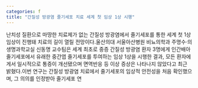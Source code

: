 ```yaml
---
categories: f
title: "간질성 방광염 줄기세포 치료 세계 첫 임상 1상 시행"
---
```

난치성 질환으로 마땅한 치료제가 없는 간질성 방광염에서 줄기세포를 통한 세계 첫 1상 임상이 진행돼 치료의 길이 열릴 전망이다.울산의대 서울아산병원 비뇨의학과 주명수·의생명과학교실 신동명 교수팀은 세계 최초로 중증 간질성 방광염 환자 3명에게 인간배아 줄기세포에서 유래한 중간엽 줄기세포를 투여하는 임상 1상을 시행한 결과, 모든 환자에게서 일시적으로 통증이 개선됐으며 면역반응 등 이상 증상은 나타나지 않았다고 최근 밝혔다.이번 연구는 간질성 방광염 치료에서 줄기세포의 임상적 안전성을 처음 확인했으며, 그 의의를 인정받아 줄기세포 연